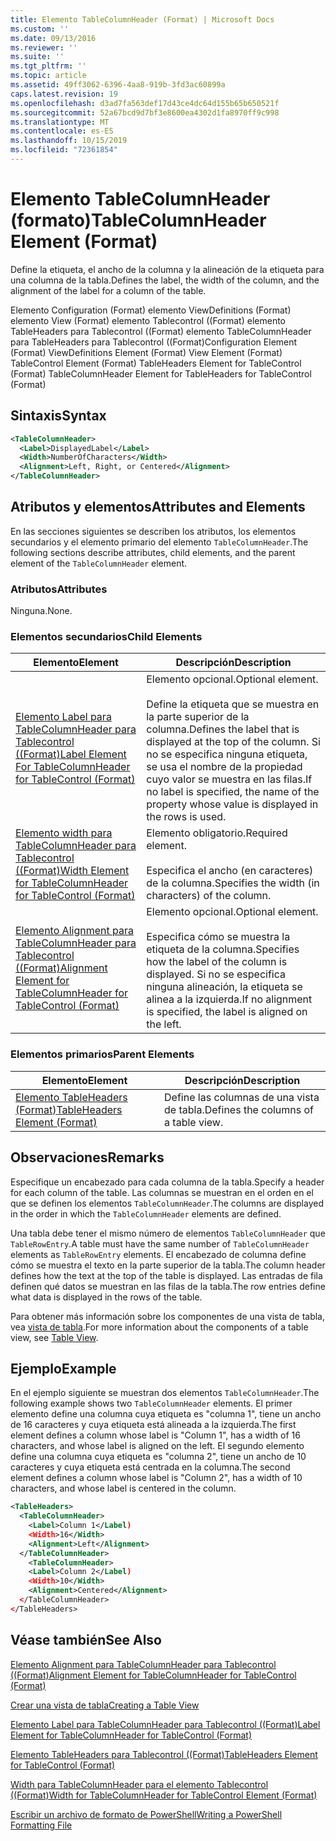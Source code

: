 ```yaml
---
title: Elemento TableColumnHeader (Format) | Microsoft Docs
ms.custom: ''
ms.date: 09/13/2016
ms.reviewer: ''
ms.suite: ''
ms.tgt_pltfrm: ''
ms.topic: article
ms.assetid: 49ff3062-6396-4aa8-919b-3fd3ac60899a
caps.latest.revision: 19
ms.openlocfilehash: d3ad7fa563def17d43ce4dc64d155b65b650521f
ms.sourcegitcommit: 52a67bcd9d7bf3e8600ea4302d1fa8970ff9c998
ms.translationtype: MT
ms.contentlocale: es-ES
ms.lasthandoff: 10/15/2019
ms.locfileid: "72361854"
---
```

# <a name="tablecolumnheader-element-format"></a><span data-ttu-id="fb5ea-102">Elemento TableColumnHeader (formato)</span><span class="sxs-lookup"><span data-stu-id="fb5ea-102">TableColumnHeader Element (Format)</span></span>

<span data-ttu-id="fb5ea-103">Define la etiqueta, el ancho de la columna y la alineación de la etiqueta para una columna de la tabla.</span><span class="sxs-lookup"><span data-stu-id="fb5ea-103">Defines the label, the width of the column, and the alignment of the label for a column of the table.</span></span>

<span data-ttu-id="fb5ea-104">Elemento Configuration (Format) elemento ViewDefinitions (Format) elemento View (Format) elemento Tablecontrol ((Format) elemento TableHeaders para Tablecontrol ((Format) elemento TableColumnHeader para TableHeaders para Tablecontrol ((Format)</span><span class="sxs-lookup"><span data-stu-id="fb5ea-104">Configuration Element (Format) ViewDefinitions Element (Format) View Element (Format) TableControl Element (Format) TableHeaders Element for TableControl (Format) TableColumnHeader Element for TableHeaders for TableControl (Format)</span></span>

## <a name="syntax"></a><span data-ttu-id="fb5ea-105">Sintaxis</span><span class="sxs-lookup"><span data-stu-id="fb5ea-105">Syntax</span></span>

```xml
<TableColumnHeader>
  <Label>DisplayedLabel</Label>
  <Width>NumberOfCharacters</Width>
  <Alignment>Left, Right, or Centered</Alignment>
</TableColumnHeader>
```

## <a name="attributes-and-elements"></a><span data-ttu-id="fb5ea-106">Atributos y elementos</span><span class="sxs-lookup"><span data-stu-id="fb5ea-106">Attributes and Elements</span></span>

<span data-ttu-id="fb5ea-107">En las secciones siguientes se describen los atributos, los elementos secundarios y el elemento primario del elemento `TableColumnHeader`.</span><span class="sxs-lookup"><span data-stu-id="fb5ea-107">The following sections describe attributes, child elements, and the parent element of the `TableColumnHeader` element.</span></span>

### <a name="attributes"></a><span data-ttu-id="fb5ea-108">Atributos</span><span class="sxs-lookup"><span data-stu-id="fb5ea-108">Attributes</span></span>

<span data-ttu-id="fb5ea-109">Ninguna.</span><span class="sxs-lookup"><span data-stu-id="fb5ea-109">None.</span></span>

### <a name="child-elements"></a><span data-ttu-id="fb5ea-110">Elementos secundarios</span><span class="sxs-lookup"><span data-stu-id="fb5ea-110">Child Elements</span></span>

|<span data-ttu-id="fb5ea-111">Elemento</span><span class="sxs-lookup"><span data-stu-id="fb5ea-111">Element</span></span>|<span data-ttu-id="fb5ea-112">Descripción</span><span class="sxs-lookup"><span data-stu-id="fb5ea-112">Description</span></span>|
|-------------|-----------------|
|[<span data-ttu-id="fb5ea-113">Elemento Label para TableColumnHeader para Tablecontrol ((Format)</span><span class="sxs-lookup"><span data-stu-id="fb5ea-113">Label Element For TableColumnHeader for TableControl (Format)</span></span>](./label-element-for-tablecolumnheader-for-tablecontrol-format.md)|<span data-ttu-id="fb5ea-114">Elemento opcional.</span><span class="sxs-lookup"><span data-stu-id="fb5ea-114">Optional element.</span></span><br /><br /> <span data-ttu-id="fb5ea-115">Define la etiqueta que se muestra en la parte superior de la columna.</span><span class="sxs-lookup"><span data-stu-id="fb5ea-115">Defines the label that is displayed at the top of the column.</span></span> <span data-ttu-id="fb5ea-116">Si no se especifica ninguna etiqueta, se usa el nombre de la propiedad cuyo valor se muestra en las filas.</span><span class="sxs-lookup"><span data-stu-id="fb5ea-116">If no label is specified, the name of the property whose value is displayed in the rows is used.</span></span>|
|[<span data-ttu-id="fb5ea-117">Elemento width para TableColumnHeader para Tablecontrol ((Format)</span><span class="sxs-lookup"><span data-stu-id="fb5ea-117">Width Element for TableColumnHeader for TableControl (Format)</span></span>](./width-element-for-tablecolumnheader-for-tablecontrol-format.md)|<span data-ttu-id="fb5ea-118">Elemento obligatorio.</span><span class="sxs-lookup"><span data-stu-id="fb5ea-118">Required element.</span></span><br /><br /> <span data-ttu-id="fb5ea-119">Especifica el ancho (en caracteres) de la columna.</span><span class="sxs-lookup"><span data-stu-id="fb5ea-119">Specifies the width (in characters) of the column.</span></span>|
|[<span data-ttu-id="fb5ea-120">Elemento Alignment para TableColumnHeader para Tablecontrol ((Format)</span><span class="sxs-lookup"><span data-stu-id="fb5ea-120">Alignment Element for TableColumnHeader for TableControl (Format)</span></span>](./alignment-element-for-tablecolumnheader-for-tablecontrol-format.md)|<span data-ttu-id="fb5ea-121">Elemento opcional.</span><span class="sxs-lookup"><span data-stu-id="fb5ea-121">Optional element.</span></span><br /><br /> <span data-ttu-id="fb5ea-122">Especifica cómo se muestra la etiqueta de la columna.</span><span class="sxs-lookup"><span data-stu-id="fb5ea-122">Specifies how the label of the column is displayed.</span></span> <span data-ttu-id="fb5ea-123">Si no se especifica ninguna alineación, la etiqueta se alinea a la izquierda.</span><span class="sxs-lookup"><span data-stu-id="fb5ea-123">If no alignment is specified, the label is aligned on the left.</span></span>|

### <a name="parent-elements"></a><span data-ttu-id="fb5ea-124">Elementos primarios</span><span class="sxs-lookup"><span data-stu-id="fb5ea-124">Parent Elements</span></span>

|<span data-ttu-id="fb5ea-125">Elemento</span><span class="sxs-lookup"><span data-stu-id="fb5ea-125">Element</span></span>|<span data-ttu-id="fb5ea-126">Descripción</span><span class="sxs-lookup"><span data-stu-id="fb5ea-126">Description</span></span>|
|-------------|-----------------|
|[<span data-ttu-id="fb5ea-127">Elemento TableHeaders (Format)</span><span class="sxs-lookup"><span data-stu-id="fb5ea-127">TableHeaders Element (Format)</span></span>](./tableheaders-element-format.md)|<span data-ttu-id="fb5ea-128">Define las columnas de una vista de tabla.</span><span class="sxs-lookup"><span data-stu-id="fb5ea-128">Defines the columns of a table view.</span></span>|

## <a name="remarks"></a><span data-ttu-id="fb5ea-129">Observaciones</span><span class="sxs-lookup"><span data-stu-id="fb5ea-129">Remarks</span></span>

<span data-ttu-id="fb5ea-130">Especifique un encabezado para cada columna de la tabla.</span><span class="sxs-lookup"><span data-stu-id="fb5ea-130">Specify a header for each column of the table.</span></span> <span data-ttu-id="fb5ea-131">Las columnas se muestran en el orden en el que se definen los elementos `TableColumnHeader`.</span><span class="sxs-lookup"><span data-stu-id="fb5ea-131">The columns are displayed in the order in which the `TableColumnHeader` elements are defined.</span></span>

<span data-ttu-id="fb5ea-132">Una tabla debe tener el mismo número de elementos `TableColumnHeader` que `TableRowEntry`.</span><span class="sxs-lookup"><span data-stu-id="fb5ea-132">A table must have the same number of `TableColumnHeader` elements as `TableRowEntry` elements.</span></span> <span data-ttu-id="fb5ea-133">El encabezado de columna define cómo se muestra el texto en la parte superior de la tabla.</span><span class="sxs-lookup"><span data-stu-id="fb5ea-133">The column header defines how the text at the top of the table is displayed.</span></span> <span data-ttu-id="fb5ea-134">Las entradas de fila definen qué datos se muestran en las filas de la tabla.</span><span class="sxs-lookup"><span data-stu-id="fb5ea-134">The row entries define what data is displayed in the rows of the table.</span></span>

<span data-ttu-id="fb5ea-135">Para obtener más información sobre los componentes de una vista de tabla, vea [vista de tabla](./creating-a-table-view.md).</span><span class="sxs-lookup"><span data-stu-id="fb5ea-135">For more information about the components of a table view, see [Table View](./creating-a-table-view.md).</span></span>

## <a name="example"></a><span data-ttu-id="fb5ea-136">Ejemplo</span><span class="sxs-lookup"><span data-stu-id="fb5ea-136">Example</span></span>

<span data-ttu-id="fb5ea-137">En el ejemplo siguiente se muestran dos elementos `TableColumnHeader`.</span><span class="sxs-lookup"><span data-stu-id="fb5ea-137">The following example shows two `TableColumnHeader` elements.</span></span> <span data-ttu-id="fb5ea-138">El primer elemento define una columna cuya etiqueta es "columna 1", tiene un ancho de 16 caracteres y cuya etiqueta está alineada a la izquierda.</span><span class="sxs-lookup"><span data-stu-id="fb5ea-138">The first element defines a column whose label is "Column 1", has a width of 16 characters, and whose label is aligned on the left.</span></span> <span data-ttu-id="fb5ea-139">El segundo elemento define una columna cuya etiqueta es "columna 2", tiene un ancho de 10 caracteres y cuya etiqueta está centrada en la columna.</span><span class="sxs-lookup"><span data-stu-id="fb5ea-139">The second element defines a column whose label is "Column 2", has a width of 10 characters, and whose label is centered in the column.</span></span>

```xml
<TableHeaders>
  <TableColumnHeader>
    <Label>Column 1</Label)
    <Width>16</Width>
    <Alignment>Left</Alignment>
  </TableColumnHeader>
    <TableColumnHeader>
    <Label>Column 2</Label)
    <Width>10</Width>
    <Alignment>Centered</Alignment>
  </TableColumnHeader>
</TableHeaders>
```

## <a name="see-also"></a><span data-ttu-id="fb5ea-140">Véase también</span><span class="sxs-lookup"><span data-stu-id="fb5ea-140">See Also</span></span>

[<span data-ttu-id="fb5ea-141">Elemento Alignment para TableColumnHeader para Tablecontrol ((Format)</span><span class="sxs-lookup"><span data-stu-id="fb5ea-141">Alignment Element for TableColumnHeader for TableControl (Format)</span></span>](./alignment-element-for-tablecolumnheader-for-tablecontrol-format.md)

[<span data-ttu-id="fb5ea-142">Crear una vista de tabla</span><span class="sxs-lookup"><span data-stu-id="fb5ea-142">Creating a Table View</span></span>](./creating-a-table-view.md)

[<span data-ttu-id="fb5ea-143">Elemento Label para TableColumnHeader para Tablecontrol ((Format)</span><span class="sxs-lookup"><span data-stu-id="fb5ea-143">Label Element for TableColumnHeader for TableControl (Format)</span></span>](./label-element-for-tablecolumnheader-for-tablecontrol-format.md)

[<span data-ttu-id="fb5ea-144">Elemento TableHeaders para Tablecontrol ((Format)</span><span class="sxs-lookup"><span data-stu-id="fb5ea-144">TableHeaders Element for TableControl (Format)</span></span>](./tableheaders-element-format.md)

[<span data-ttu-id="fb5ea-145">Width para TableColumnHeader para el elemento Tablecontrol ((Format)</span><span class="sxs-lookup"><span data-stu-id="fb5ea-145">Width for TableColumnHeader for TableControl Element (Format)</span></span>](./width-element-for-tablecolumnheader-for-tablecontrol-format.md)

[<span data-ttu-id="fb5ea-146">Escribir un archivo de formato de PowerShell</span><span class="sxs-lookup"><span data-stu-id="fb5ea-146">Writing a PowerShell Formatting File</span></span>](./writing-a-powershell-formatting-file.md)
